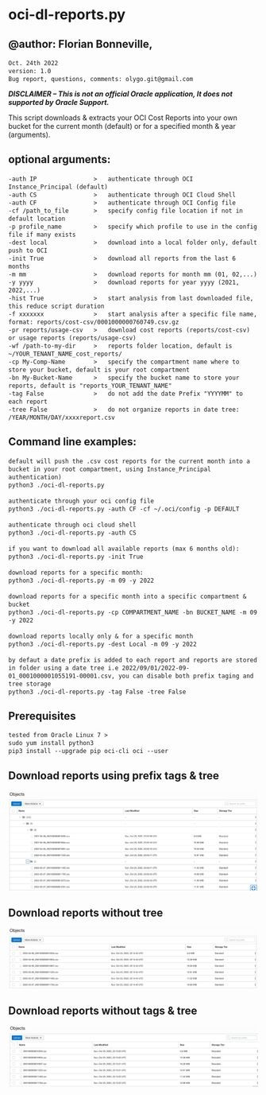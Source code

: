 
# oci-dl-reports.py

## @author: Florian Bonneville, 
    Oct. 24th 2022
    version: 1.0
    Bug report, questions, comments: olygo.git@gmail.com

***DISCLAIMER – This is not an official Oracle application,  It does not supported by Oracle Support.***

This script downloads & extracts your OCI Cost Reports into your own bucket for the current month (default) or for a specified month & year (arguments).

##  optional arguments:

	-auth IP                >   authenticate through OCI Instance_Principal (default)
	-auth CS                >   authenticate through OCI Cloud Shell
	-auth CF                >   authenticate through OCI Config file
	-cf /path_to_file       >   specify config file location if not in default location
	-p profile_name         >   specify which profile to use in the config file if many exists
	-dest local             >   download into a local folder only, default push to OCI
	-init True              >   download all reports from the last 6 months
	-m mm                   >   download reports for month mm (01, 02,...)
	-y yyyy                 >   download reports for year yyyy (2021, 2022,...)
	-hist True              >   start analysis from last downloaded file, this reduce script duration
	-f xxxxxxx              >   start analysis after a specific file name, format: reports/cost-csv/0001000000760749.csv.gz
	-pr reports/usage-csv   >   download cost reports (reports/cost-csv) or usage reports (reports/usage-csv)
	-wf /path-to-my-dir     >   reports folder location, default is ~/YOUR_TENANT_NAME_cost_reports/
	-cp My-Comp-Name        >   specify the compartment name where to store your bucket, default is your root compartment
	-bn My-Bucket-Name      >   specify the bucket name to store your reports, default is "reports_YOUR_TENANT_NAME"
	-tag False              >   do not add the date Prefix "YYYYMM" to each report
	-tree False             >   do not organize reports in date tree: /YEAR/MONTH/DAY/xxxxreport.csv

## Command line examples:

	default will push the .csv cost reports for the current month into a bucket in your root compartment, using Instance_Principal authentication)
	python3 ./oci-dl-reports.py
	   
	authenticate through your oci config file
	python3 ./oci-dl-reports.py -auth CF -cf ~/.oci/config -p DEFAULT
	   
	authenticate through oci cloud shell
	python3 ./oci-dl-reports.py -auth CS 
	   
	if you want to download all available reports (max 6 months old):
	python3 ./oci-dl-reports.py -init True
	 
	download reports for a specific month: 
	python3 ./oci-dl-reports.py -m 09 -y 2022
	
	download reports for a specific month into a specific compartment & bucket 
	python3 ./oci-dl-reports.py -cp COMPARTMENT_NAME -bn BUCKET_NAME -m 09 -y 2022
	
	download reports locally only & for a specific month
	python3 ./oci-dl-reports.py -dest Local -m 09 -y 2022
	
	by defaut a date prefix is added to each report and reports are stored in folder using a date tree i.e 2022/09/01/2022-09-01_0001000001055191-00001.csv, you can disable both prefix taging and tree storage
	python3 ./oci-dl-reports.py -tag False -tree False

## Prerequisites

	tested from Oracle Linux 7 >
	sudo yum install python3
	pip3 install --upgrade pip oci-cli oci --user
   
## Download reports using prefix tags & tree
![screenshot](./images/default.png)

## Download reports without tree
![screenshot](./images/notree.png)

## Download reports without tags & tree
![screenshot](./images/notagnotree.png)
